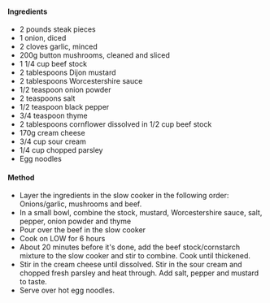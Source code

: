 #### Ingredients

- 2 pounds steak pieces
- 1 onion, diced
- 2 cloves garlic, minced
- 200g button mushrooms, cleaned and sliced
- 1 1/4 cup beef stock
- 2 tablespoons Dijon mustard
- 2 tablespoons Worcestershire sauce
- 1/2 teaspoon onion powder
- 2 teaspoons salt
- 1/2 teaspoon black pepper
- 3/4 teaspoon thyme
- 2 tablespoons cornflower dissolved in 1/2 cup beef stock
- 170g cream cheese
- 3/4 cup sour cream
- 1/4 cup chopped parsley
- Egg noodles

#### Method
- Layer the ingredients in the slow cooker in the following order: Onions/garlic, mushrooms and beef.
- In a small bowl, combine the stock, mustard, Worcestershire sauce, salt, pepper, onion powder and thyme
- Pour over the beef in the slow cooker
- Cook on LOW for 6 hours
- About 20 minutes before it's done, add the beef stock/cornstarch mixture to the slow cooker and stir to combine. Cook until thickened.
- Stir in the cream cheese until dissolved. Stir in the sour cream and chopped fresh parsley and heat through. Add salt, pepper and mustard to taste.
- Serve over hot egg noodles.